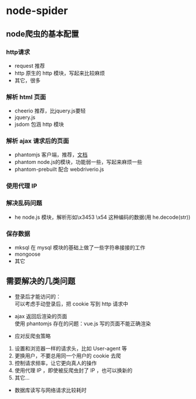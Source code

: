 # node-spider
## node爬虫的基本配置
### http请求
* request 推荐
* http 原生的 http 模块，写起来比较麻烦
* 其它，很多

### 解析 html 页面
* cheerio 推荐，比jquery.js要轻
* jquery.js 
* jsdom 包涵 http 模块

### 解析 ajax 请求后的页面
* phantomjs 客户端，推荐，[文档](http://phantomjs.org/api/webpage/method/evaluate.html)
* phantom node.js的模块，功能弱一些，写起来麻烦一些
* phantom-prebuilt 配合 webdriverio.js 

### 使用代理 IP 

### 解决乱码问题
* he node.js 模块，解析形如\x3453 \x54 这种编码的数据(用 he.decode(str))

### 保存数据
* mksql 在 mysql 模块的基础上做了一些字符串接接的工作
* mongoose
* 其它

## 需要解决的几类问题
* 登录后才能访问的：  
  可以考虑手动登录后，把 cookie 写到 http 请求中

* ajax 返回后渲染的页面  
  使用 phantomjs
  存在的问题：vue.js 写的页面不能正确渲染

* 应对反爬虫策略
1. 设置和浏览器一样的请求头，比如 User-agent 等
2. 更换用户，不要总用同一个用户的 cookie 去爬
3. 控制请求频率，让它更向真人的操作
4. 使用代理 IP ，即使被反爬虫封了 IP ，也可以换新的
5. 其它...

* 数据库读写与网络请求比较耗时


